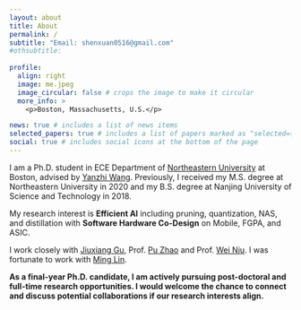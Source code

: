 ```yaml
---
layout: about
title: About
permalink: /
subtitle: "Email: shenxuan0516@gmail.com"
#othsubtitle:
  
profile:
  align: right
  image: me.jpeg
  image_circular: false # crops the image to make it circular
  more_info: >
    <p>Boston, Massachusetts, U.S.</p>

news: true # includes a list of news items
selected_papers: true # includes a list of papers marked as "selected={true}"
social: true # includes social icons at the bottom of the page
---
```


I am a Ph.D. student in ECE Department of [Northeastern University](https://www.northeastern.edu/) at Boston, advised by [Yanzhi Wang](https://scholar.google.com/citations?user=a7akgIEAAAAJ&hl=en). Previously, I received my M.S. degree at Northeastern University in 2020 and my B.S. degree at Nanjing University of Science and Technology in 2018.

My research interest is **Efficient AI** including pruning, quantization, NAS, and distillation with **Software Hardware Co-Design** on Mobile, FGPA, and ASIC.

I work closely with [Jiuxiang Gu](https://gujiuxiang.com/), Prof. [Pu Zhao](https://puzhao.info/) and Prof. [Wei Niu](https://www.niuwei.info/).
I was fortunate to work with [Ming Lin](https://minglin-home.github.io/).

**As a final-year Ph.D. candidate, I am actively pursuing post-doctoral and full-time research opportunities. I would welcome the chance to connect and discuss potential collaborations if our research interests align.**
